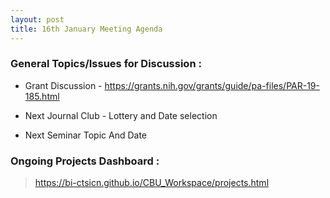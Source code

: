 ```yaml
---
layout: post
title: 16th January Meeting Agenda
---
```

### General Topics/Issues for Discussion :

* Grant Discussion - https://grants.nih.gov/grants/guide/pa-files/PAR-19-185.html

* Next Journal Club - Lottery and Date selection

* Next Seminar Topic And Date

### Ongoing Projects Dashboard :

> https://bi-ctsicn.github.io/CBU_Workspace/projects.html
